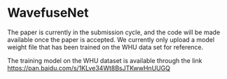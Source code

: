 # WavefuseNet
The paper is currently in the submission cycle, and the code will be made available once the paper is accepted.
We currently only upload a model weight file that has been trained on the WHU data set for reference.

The training model on the WHU dataset is available through the link https://pan.baidu.com/s/1KLve34Wt8BsJTKwwHnUUGQ
